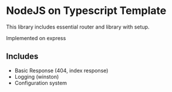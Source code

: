 # NodeJS on Typescript Template

This library includes essential router and library with setup.

Implemented on express

## Includes

* Basic Response (404, index response)
* Logging (winston)
* Configuration system